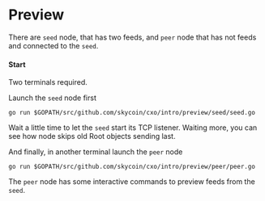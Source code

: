 Preview
=======

There are `seed` node, that has two feeds, and `peer` node that has not feeds
and connected to the `seed`.


#### Start

Two terminals required.

Launch the `seed` node first
```
go run $GOPATH/src/github.com/skycoin/cxo/intro/preview/seed/seed.go
```

Wait a little time to let the `seed` start its TCP listener. Waiting more, you
can see how node skips old Root objects sending last.

And finally, in another terminal launch the `peer` node
```
go run $GOPATH/src/github.com/skycoin/cxo/intro/preview/peer/peer.go
```

The `peer` node has some interactive commands to preview feeds from the `seed`.
